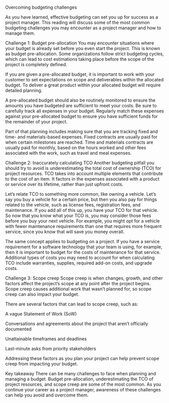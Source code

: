 Overcoming budgeting challenges

As you have learned, effective budgeting can set you up for success as a project manager. This reading will discuss some of the most common budgeting challenges you may encounter as a project manager and how to manage them.

Challenge 1: Budget pre-allocation
You may encounter situations where your budget is already set before you even start the project. This is known as budget pre-allocation. Some organizations follow strict budgeting cycles, which can lead to cost estimations taking place before the scope of the project is completely defined.  

If you are given a pre-allocated budget, it is important to work with your customer to set expectations on scope and deliverables within the allocated budget. To deliver a great product within your allocated budget will require detailed planning.

A pre-allocated budget should also be routinely monitored to ensure the amounts you have budgeted are sufficient to meet your costs. Be sure to carefully track all expenses in your budget. Regularly match these expenses against your pre-allocated budget to ensure you have sufficient funds for the remainder of your project.

Part of that planning includes making sure that you are tracking fixed and time- and materials-based expenses. Fixed contracts are usually paid for when certain milestones are reached. Time and materials contracts are usually paid for monthly, based on the hours worked and other fees associated with the work, such as travel and meal expenses. 

Challenge 2: Inaccurately calculating TCO
Another budgeting pitfall you should try to avoid is underestimating the total cost of ownership (TCO) for project resources. TCO takes into account multiple elements that contribute to the cost of an item. It factors in the expenses associated with a product or service over its lifetime, rather than just upfront costs. 

Let’s relate TCO to something more common, like owning a vehicle. Let’s say you buy a vehicle for a certain price, but then you also pay for things related to the vehicle, such as license fees, registration fees, and maintenance. If you add all of this up, you have your TCO for that vehicle. So now that you know what your TCO is, you may consider those fees before you buy your next vehicle. For example, you might opt for a vehicle with fewer maintenance requirements than one that requires more frequent service, since you know that will save you money overall. 

The same concept applies to budgeting on a project. If you have a service requirement for a software technology that your team is using, for example, then it is important to budget for the costs of maintenance for that service. Additional types of costs you may need to account for when calculating TCO include warranties, supplies, required add-on costs, and upgrade costs.

Challenge 3: Scope creep
Scope creep is when changes, growth, and other factors affect the project’s scope at any point after the project begins. Scope creep causes additional work that wasn’t planned for, so scope creep can also impact your budget. 

There are several factors that can lead to scope creep, such as: 

A vague Statement of Work (SoW)

Conversations and agreements about the project that aren’t officially documented

Unattainable timeframes and deadlines

Last-minute asks from priority stakeholders

Addressing these factors as you plan your project can help prevent scope creep from impacting your budget.

Key takeaway
There can be many challenges to face when planning and managing a budget. Budget pre-allocation, underestimating the TCO of project resources, and scope creep are some of the most common. As you continue your career as a project manager, awareness of these challenges can help you avoid and overcome them.